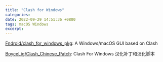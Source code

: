```yaml
---
title: "Clash for Windows"
categories: 
date: 2022-09-29 14:51:36 +0800
tags: macOS Windows
excerpt: 
---
```





[Fndroid/clash_for_windows_pkg](https://github.com/Fndroid/clash_for_windows_pkg): A Windows/macOS GUI based on Clash


[BoyceLig/Clash_Chinese_Patch](https://github.com/BoyceLig/Clash_Chinese_Patch): Clash For Windows 汉化补丁和汉化脚本












